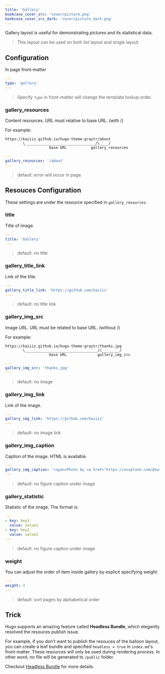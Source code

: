 ```yaml
---
title: 'Gallery'
bookcase_cover_src: 'cover/picture.png'
bookcase_cover_src_dark: 'cover/picture_dark.png'
---
```


Gallery layout is useful for demonstrating pictures and its statistical data.

> This layout can be used on both list layout and single layout.

## Configuration

In page front-matter

```yaml
---
type: 'gallery'
---
```

> Specify `type` in front-matter will change the template lookup order.

### gallery_resources

Content resources. URL must relative to base URL. (with /)

For example:

```
https://kaiiiz.github.io/hugo-theme-graytr/about
        \________________________________/\____/
                    base URL           gallery_resources
```

```yaml
---
gallery_resources: '/about'
---
```

> default: error will occur in page


## Resouces Configuration

These settings are under the resource specified in `gallery_resources`.

### title

Title of image.

```yaml
---
title: 'Gallery'
---
```

> default: no title

### gallery_title_link

Link of the title.

```yaml
---
gallery_title_link: 'https://github.com/kaiiiz'
---
```

> default: no title link

### gallery_img_src

Image URL. URL must be related to base URL. (without /)

For example:

```
https://kaiiiz.github.io/hugo-theme-graytr/thanks.jpg
        \_________________________________/\________/
                    base URL              gallery_img_src
```

```yaml
---
gallery_img_src: 'thanks.jpg'
---
```

> default: no image

### gallery_img_link

Link of the image.

```yaml
---
gallery_img_link: 'https://github.com/kaiiiz'
---
```

> default: no image link

### gallery_img_caption

Caption of the image. HTML is available.

```yaml
---
gallery_img_caption: '<span>Photo by <a href="https://unsplash.com/@swimstaralex?utm_source=unsplash&amp;utm_medium=referral&amp;utm_content=creditCopyText">Alexander Sinn</a> on <a href="https://unsplash.com/s/photos/thanks?utm_source=unsplash&amp;utm_medium=referral&amp;utm_content=creditCopyText">Unsplash</a></span>'
---
```

> default: no figure caption under image

### gallery_statistic

Statistic of the image. The format is:

```yaml
---
- key: key1
  value: value1
- key: key2
  value: value2
---
```

> default: no figure caption under image

### weight

You can adjust the order of item inside gallery by explicit specifying weight.

```yaml
---
weight: 3
---
```

> default: sort pages by alphabetical order

## Trick

Hugo supports an amazing feature called **Headless Bundle**, which elegantly resolved the resouces publish issue.

For example, if you don't want to publish the resouces of the balloon layout, you can create a leaf bundle and specified `headless = true` in `index.md`'s front-matter. These resources will only be used during rendering process. In other word, no file will be generated to `/public` folder.

Checkout [Headless Bundle](https://gohugo.io/content-management/page-bundles/#headless-bundle) for more details.
